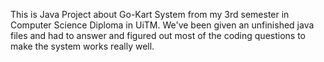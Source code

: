 This is Java Project about Go-Kart System from my 3rd semester in Computer Science Diploma in UiTM. 
We've been given an unfinished java files and had to answer and figured out most of the coding questions to make the system works really well.
